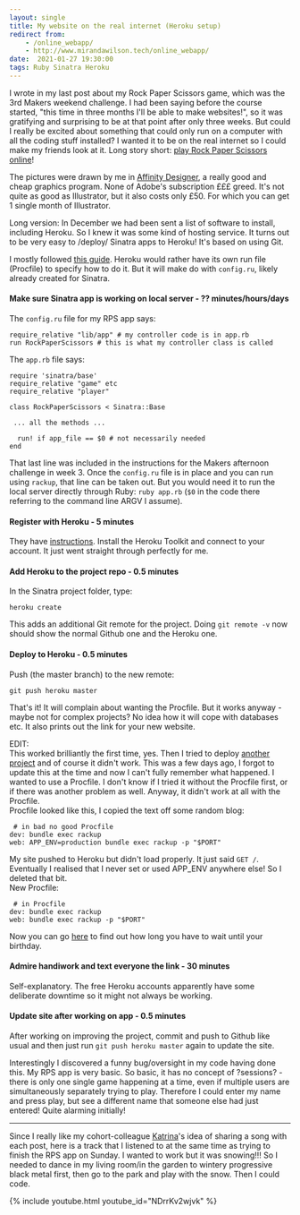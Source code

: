 ```yaml
---
layout: single
title: My website on the real internet (Heroku setup)
redirect from:
    - /online_webapp/
    - http://www.mirandawilson.tech/online_webapp/
date:  2021-01-27 19:30:00
tags: Ruby Sinatra Heroku
---
```

I wrote in my last post about my Rock Paper Scissors game, which was the 3rd Makers weekend challenge. I had been saying before the course started, "this time in three months I'll be able to make websites!", so it was gratifying and surprising to be at that point after only three weeks. But could I really be excited about something that could only run on a computer with all the coding stuff installed? I wanted it to be on the real internet so I could make my friends look at it. Long story short: [play Rock Paper Scissors online](https://young-eyrie-83578.herokuapp.com/)!

The pictures were drawn by me in [Affinity Designer](https://affinity.serif.com/en-gb/designer/), a really good and cheap graphics program. None of Adobe's subscription £££ greed. It's not quite as good as Illustrator, but it also costs only £50. For which you can get 1 single month of Illustrator.

Long version: In December we had been sent a list of software to install, including Heroku. So I knew it was some kind of hosting service. It turns out to be very easy to /deploy/ Sinatra apps to Heroku! It's based on using Git.

I mostly followed [this guide](http://www.getlaura.com/how-to-host-a-sinatra-app-on-heroku/). Heroku would rather have its own run file (Procfile) to specify how to do it. But it will make do with `config.ru`, likely already created for Sinatra.


#### Make sure Sinatra app is working on local server - ?? minutes/hours/days
The `config.ru` file for my RPS app says:
```
require_relative "lib/app" # my controller code is in app.rb
run RockPaperScissors # this is what my controller class is called
```

The `app.rb` file says:
```
require 'sinatra/base'
require_relative "game" etc
require_relative "player"

class RockPaperScissors < Sinatra::Base
 
 ... all the methods ...

  run! if app_file == $0 # not necessarily needed
end
```
That last line was included in the instructions for the Makers afternoon challenge in week 3. Once the `config.ru` file is in place and you can run using `rackup`, that line can be taken out. But you would need it to run the local server directly through Ruby: `ruby app.rb`  (`$0` in the code there referring to the command line ARGV I assume).


#### Register with Heroku - 5 minutes
They have [instructions](https://devcenter.heroku.com/articles/getting-started-with-ruby). Install the Heroku Toolkit and connect to your account. It just went straight through perfectly for me.


#### Add Heroku to the project repo - 0.5 minutes
In the Sinatra project folder, type:
```
heroku create
```
This adds an additional Git remote for the project. Doing `git remote -v` now should show the normal Github one and the Heroku one.


#### Deploy to Heroku - 0.5 minutes
Push (the master branch) to the new remote:
```
git push heroku master
```
That's it! It will complain about wanting the Procfile. But it works anyway - maybe not for complex projects? No idea how it will cope with databases etc. It also prints out the link for your new website.

EDIT:  
This worked brilliantly the first time, yes. Then I tried to deploy [another project](https://github.com/mscwilson/birthday_counter) and of course it didn't work. This was a few days ago, I forgot to update this at the time and now I can't fully remember what happened. I wanted to use a Procfile. I don't know if I tried it without the Procfile first, or if there was another problem as well. Anyway, it didn't work at all with the Procfile.  
Procfile looked like this, I copied the text off some random blog:
```
 # in bad no good Procfile
dev: bundle exec rackup
web: APP_ENV=production bundle exec rackup -p "$PORT"
```
My site pushed to Heroku but didn't load properly. It just said `GET /`. Eventually I realised that I never set or used APP_ENV anywhere else! So I deleted that bit.  
New Procfile:  
```
 # in Procfile
dev: bundle exec rackup
web: bundle exec rackup -p "$PORT"
```
Now you can go [here](https://stark-caverns-93070.herokuapp.com/) to find out how long you have to wait until your birthday.


#### Admire handiwork and text everyone the link - 30 minutes
Self-explanatory. The free Heroku accounts apparently have some deliberate downtime so it might not always be working.


#### Update site after working on app - 0.5 minutes
After working on improving the project, commit and push to Github like usual and then just run `git push heroku master` again to update the site.

Interestingly I discovered a funny bug/oversight in my code having done this. My RPS app is very basic. So basic, it has no concept of ?sessions? - there is only one single game happening at a time, even if multiple users are simultaneously separately trying to play. Therefore I could enter my name and press play, but see a different name that someone else had just entered! Quite alarming initially!  

***
Since I really like my cohort-colleague [Katrina](https://codered30.medium.com/)'s idea of sharing a song with each post, here is a track that I listened to at the same time as trying to finish the RPS app on Sunday. I wanted to work but it was snowing!!! So I needed to dance in my living room/in the garden to wintery progressive black metal first, then go to the park and play with the snow. Then I could code.

{% include youtube.html youtube_id="NDrrKv2wjvk" %}






